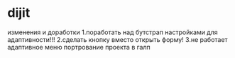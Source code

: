# dijit
изменения и доработки
		1.поработать над  бутстрап настройками для адаптивности!!!
	  2.сделать кнопку вместо открыть форму!
	  3.не работает адаптивное меню
портрование проекта в галп
